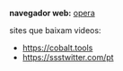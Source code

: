 **navegador web:** [opera](https://www.opera.com/pt-br)

sites que baixam videos:
- https://cobalt.tools
- https://ssstwitter.com/pt
